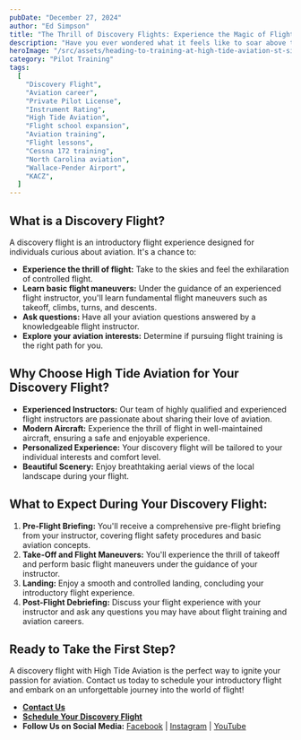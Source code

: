 ```yaml
---
pubDate: "December 27, 2024"
author: "Ed Simpson"
title: "The Thrill of Discovery Flights: Experience the Magic of Flight with High Tide Aviation"
description: "Have you ever wondered what it feels like to soar above the clouds? To experience the freedom and exhilaration of flight firsthand? A discovery flight with High Tide Aviation offers a unique opportunity to explore your passion for aviation and experience the magic of flight in a safe and supportive environment. "
heroImage: "/src/assets/heading-to-training-at-high-tide-aviation-st-simons-island-ga.jpg"
category: "Pilot Training"
tags:
  [
    "Discovery Flight",
    "Aviation career",
    "Private Pilot License",
    "Instrument Rating",
    "High Tide Aviation",
    "Flight school expansion",
    "Aviation training",
    "Flight lessons",
    "Cessna 172 training",
    "North Carolina aviation",
    "Wallace-Pender Airport",
    "KACZ",
  ]
---
```


## What is a Discovery Flight?

A discovery flight is an introductory flight experience designed for individuals curious about aviation. It's a chance to:

- **Experience the thrill of flight:** Take to the skies and feel the exhilaration of controlled flight.
- **Learn basic flight maneuvers:** Under the guidance of an experienced flight instructor, you'll learn fundamental flight maneuvers such as takeoff, climbs, turns, and descents.
- **Ask questions:** Have all your aviation questions answered by a knowledgeable flight instructor.
- **Explore your aviation interests:** Determine if pursuing flight training is the right path for you.

## Why Choose High Tide Aviation for Your Discovery Flight?

- **Experienced Instructors:** Our team of highly qualified and experienced flight instructors are passionate about sharing their love of aviation.
- **Modern Aircraft:** Experience the thrill of flight in well-maintained aircraft, ensuring a safe and enjoyable experience.
- **Personalized Experience:** Your discovery flight will be tailored to your individual interests and comfort level.
- **Beautiful Scenery:** Enjoy breathtaking aerial views of the local landscape during your flight.

## What to Expect During Your Discovery Flight:

1. **Pre-Flight Briefing:** You'll receive a comprehensive pre-flight briefing from your instructor, covering flight safety procedures and basic aviation concepts.
2. **Take-Off and Flight Maneuvers:** You'll experience the thrill of takeoff and perform basic flight maneuvers under the guidance of your instructor.
3. **Landing:** Enjoy a smooth and controlled landing, concluding your introductory flight experience.
4. **Post-Flight Debriefing:** Discuss your flight experience with your instructor and ask any questions you may have about flight training and aviation careers.

## Ready to Take the First Step?

A discovery flight with High Tide Aviation is the perfect way to ignite your passion for aviation. Contact us today to schedule your introductory flight and embark on an unforgettable journey into the world of flight!

- [**Contact Us**](/contact-us)
- [**Schedule Your Discovery Flight**](/intro-flight)
- **Follow Us on Social Media:** [Facebook](https://www.facebook.com/flyhightide) | [Instagram](https://www.instagram.com/hightideaviation/) | [YouTube](https://www.youtube.com/@hightideaviation)
